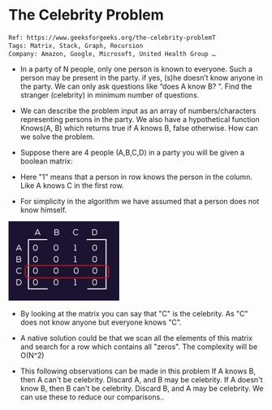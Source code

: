 # The Celebrity Problem

```
Ref: https://www.geeksforgeeks.org/the-celebrity-problemT
Tags: Matrix, Stack, Graph, Recursion
Company: Amazon, Google, Microsoft, United Health Group …
```
 
* In a party of N people, only one person is known to everyone. Such a person may be present in the party. if yes, (s)he doesn’t know anyone in the party. 
We can only ask questions like “does A know B? “. Find the stranger (celebrity) in minimum number of questions.
 
* We can describe the problem input as an array of numbers/characters representing persons in the party.
We also have a hypothetical function Knows(A, B) which returns true if A knows B, false otherwise. How can we solve the problem.
 
* Suppose there are 4 people (A,B,C,D) in a party you will be given a boolean matrix:
* Here "1" means that a person in row knows the person in the column. Like A knows C in the first row.
* For simplicity in the algorithm we have assumed that a person does not know himself.

![Problem](image/problem.png)

* By looking at the matrix you can say that "C" is the celebrity.
As "C" does not know anyone but everyone knows "C".
 
* A native solution could be that we scan all the elements of this matrix and search for a row which contains all "zeros".
The complexity will be O(N^2)
 
* This following observations can be made in this problem
If A knows B, then A can't be celebrity. Discard A, and B may be celebrity.
If A doesn't know B, then B can't be celebrity. Discard B, and A may be celebrity.
We can use these to reduce our comparisons..

